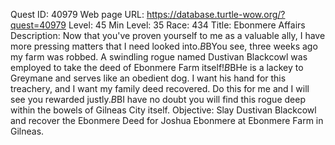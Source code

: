 Quest ID: 40979
Web page URL: https://database.turtle-wow.org/?quest=40979
Level: 45
Min Level: 35
Race: 434
Title: Ebonmere Affairs
Description: Now that you've proven yourself to me as a valuable ally, I have more pressing matters that I need looked into.$B$BYou see, three weeks ago my farm was robbed. A swindling rogue named Dustivan Blackcowl was employed to take the deed of Ebonmere Farm itself!$B$BHe is a lackey to Greymane and serves like an obedient dog. I want his hand for this treachery, and I want my family deed recovered. Do this for me and I will see you rewarded justly.$B$BI have no doubt you will find this rogue deep within the bowels of Gilneas City itself.
Objective: Slay Dustivan Blackcowl and recover the Ebonmere Deed for Joshua Ebonmere at Ebonmere Farm in Gilneas.
